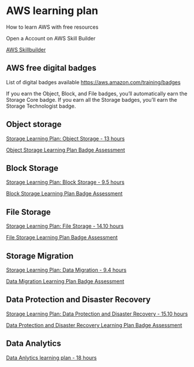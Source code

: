 # AWS learning plan

How to learn AWS with free resources

Open a Account on AWS Skill Builder

[AWS Skillbuilder](https://skillbuilder.aws)

## AWS free digital badges

List of digital badges available
https://aws.amazon.com/training/badges

If you earn the Object, Block, and File badges, you’ll automatically earn the Storage Core badge. If you earn all the Storage badges, you’ll earn the Storage Technologist badge.


## Object storage 

[Storage Learning Plan: Object Storage - 13 hours](https://explore.skillbuilder.aws/learn/learning_plan/view/51/storage-learning-plan-object-storage)

[Object Storage Learning Plan Badge Assessment](https://explore.skillbuilder.aws/learn/course/internal/view/elearning/10802/object-storage-learning-plan-badge-assessment)


## Block Storage

[Storage Learning Plan: Block Storage - 9.5 hours](https://explore.skillbuilder.aws/learn/learning_plan/view/93/storage-learning-plan-block-storage)

[Block Storage Learning Plan Badge Assessment](https://explore.skillbuilder.aws/learn/course/internal/view/elearning/10804/block-storage-learning-plan-badge-assessment)


## File Storage

[Storage Learning Plan: File Storage - 14.10 hours](https://explore.skillbuilder.aws/learn/learning_plan/view/95/storage-learning-plan-file-storage)

[File Storage Learning Plan Badge Assessment](https://explore.skillbuilder.aws/learn/course/internal/view/elearning/12734/file-storage-learning-plan-badge-assessment)


## Storage Migration

[Storage Learning Plan: Data Migration - 9.4 hours](https://explore.skillbuilder.aws/learn/learning_plan/view/94/storage-learning-plan-data-migration)

[Data Migration Learning Plan Badge Assessment](https://explore.skillbuilder.aws/learn/course/internal/view/elearning/13043/data-migration-learning-plan-badge-assessment)


## Data Protection and Disaster Recovery

[Storage Learning Plan: Data Protection and Disaster Recovery - 15.10 hours](https://explore.skillbuilder.aws/learn/learning_plan/view/54/storage-learning-plan-data-protection-and-disaster-recovery)

[Data Protection and Disaster Recovery Learning Plan Badge Assessment](https://explore.skillbuilder.aws/learn/course/internal/view/elearning/12811/data-protection-and-disaster-recovery-learning-plan-badge-assessment)


## Data Analytics

[Data Anlytics learning plan - 18 hours ](https://explore.skillbuilder.aws/learn/learning_plan/view/97/data-analytics-learning-plan)
